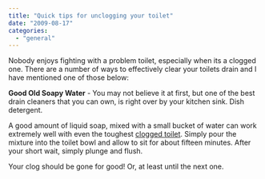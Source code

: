 ```yaml
---
title: "Quick tips for unclogging your toilet"
date: "2009-08-17"
categories: 
  - "general"
---
```


Nobody enjoys fighting with a problem toilet, especially when its a clogged one. There are a number of ways to effectively clear your toilets drain and I have mentioned one of those below:

**Good Old Soapy Water** - You may not believe it at first, but one of the best drain cleaners that you can own, is right over by your kitchen sink. Dish detergent.

A good amount of liquid soap, mixed with a small bucket of water can work extremely well with even the toughest [clogged toilet](http://fixatoilet.com "clogged toilet"). Simply pour the mixture into the toilet bowl and allow to sit for about fifteen minutes. After your short wait, simply plunge and flush.

Your clog should be gone for good! Or, at least until the next one.
